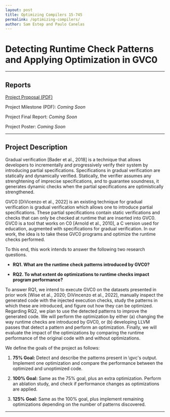 ```yaml
---
layout: post
title: Optimizing Compilers 15-745
permalink: /optimizing-compilers/
author: Sam Estep and Paulo Canelas
---
```


# Detecting Runtime Check Patterns and Applying Optimization in GVC0

---

## Reports

[Project Proposal (PDF)](https://pcanelas.com/images/compilers-proposal.pdf)

Project Milestone (PDF): *Coming Soon*

Project Final Report: *Coming Soon*

Project Poster: *Coming Soon*

---

## Project Description

Gradual verification [Bader et al., 2018] is a technique that allows developers to incrementally and progressively verify their system by introducing partial specifications. 
Specifications in gradual verification are statically and dynamically verified.
Statically, the verifier assumes any strenghtening of imprecise specifications, and to guarantee soundness, it generates dynamic checks when the partial specifications are optimistically strengthened. 

GVC0 [DiVicenzo et al., 2022] is an existing technique for gradual verification is gradual verification which allows one to introduce partial specifications. 
These partial specifications contain static verifications and checks that can only be checked at runtime that are inserted into GVC0. GVC0 is a tool that works on C0 [Arnold et al., 2010], a C version used for education, augmented with specifications for gradual verification. In our work, the idea is to take these GVC0 programs and optimize the runtime checks performed.

To this end, this work intends to answer the following two research questions.

- **RQ1. What are the runtime check patterns introduced by GVC0?**

- **RQ2. To what extent do optimizations to runtime checks impact program performance?**

To answer RQ1, we intend to execute GVC0 on the datasets presented in prior work [Wise et al., 2020; DiVincenzo et al., 2022], manually inspect the generated code with the injected execution checks, study the patterns in which these are introduced, and figure out how they can be optimized.
Regarding RQ2, we plan to use the detected patterns to improve the generated code. We will perform the optimization by either (a) changing the way runtime checks are introduced by GVC0, or (b) developing LLVM passes that detect a pattern and perform an optimization.
Finally, we will evaluate the impact of the optimizations by comparing the runtime performance of the original code with and without optimizations.

We define the goals of the project as follows:

1. **75% Goal:** Detect and describe the patterns present in \gvc's output. Implement one optimization and compare the performance between the optimized and unoptimized code.

2. **100% Goal:** Same as the 75% goal, plus an extra optimization. Perform an ablation study, and check if performance changes as optimizations are applied.

3. **125% Goal:** Same as the 100% goal, plus implement remaining optimizations depending on the number of patterns discovered.

---

